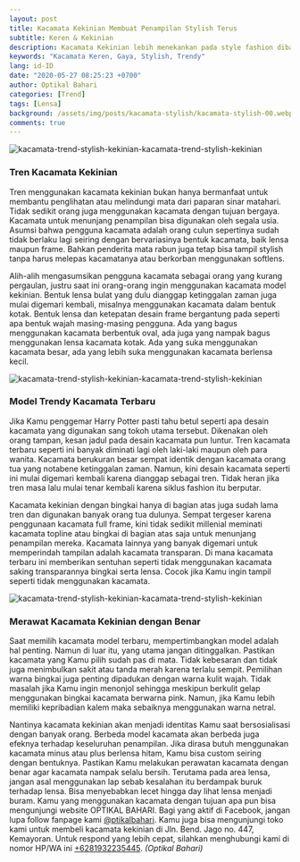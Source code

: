 ```yaml
---
layout: post
title: Kacamata Kekinian Membuat Penampilan Stylish Terus
subtitle: Keren & Kekinian
description: Kacamata Kekinian lebih menekankan pada style fashion dibanding fungsi utamanya untuk menunjang penglihatan.
keywords: "Kacamata Keren, Gaya, Stylish, Trendy"
lang: id-ID
date: "2020-05-27 08:25:23 +0700"
author: Optikal Bahari
categories: [Trend]
tags: [Lensa]
background: /assets/img/posts/kacamata-stylish/kacamata-stylish-00.webp
comments: true
---
```


<div class="card-deck mb-3">
  <div class="card shadow p-3 mb-5 bg-white rounded">
    <img
      itemprop="image"
      data-src="/assets/img/posts/kacamata-stylish/kacamata-stylish-01.webp"
      src="/assets/img/posts/kacamata-stylish/kacamata-stylish-01.webp"
      class="card-img-top"
      alt="kacamata-trend-stylish-kekinian-kacamata-trend-stylish-kekinian" />
    <div class="card-body">
      <h3 class="card-title">Tren Kacamata Kekinian</h3>
      <p class="card-text text-left">
        Tren menggunakan kacamata kekinian bukan hanya bermanfaat untuk membantu  
        penglihatan atau melindungi mata dari paparan sinar matahari. Tidak
        sedikit orang juga menggunakan kacamata dengan tujuan bergaya. Kacamata
        untuk menunjang penampilan bisa digunakan oleh segala usia. Asumsi bahwa
        pengguna kacamata adalah orang culun sepertinya sudah tidak berlaku lagi
        seiring dengan bervariasinya bentuk kacamata, baik lensa maupun frame.
        Bahkan penderita mata rabun juga tetap bisa tampil stylish tanpa harus
        melepas kacamatanya atau berkorban menggunakan softlens.
      </p>
      <p class="card-text text-left">
        Alih-alih mengasumsikan pengguna kacamata sebagai orang yang kurang  
        pergaulan, justru saat ini orang-orang ingin menggunakan kacamata model
        kekinian. Bentuk lensa bulat yang dulu dianggap ketinggalan zaman juga
        mulai digemari kembali, misalnya menggunakan kacamata dalam bentuk
        kotak. Bentuk lensa dan ketepatan desain frame bergantung pada seperti
        apa bentuk wajah masing-masing pengguna. Ada yang bagus menggunakan
        kacamata berbentuk oval, ada juga yang nampak bagus menggunakan lensa
        kacamata kotak. Ada yang suka menggunakan kacamata besar, ada yang lebih
        suka menggunakan kacamata berlensa kecil.
      </p>
    </div>
  </div>
</div>

<div class="card-deck mb-3">
  <div class="card shadow p-3 mb-5 bg-white rounded">
    <img
      itemprop="image"
      data-src="/assets/img/posts/kacamata-stylish/kacamata-stylish-02.webp"
      src="/assets/img/posts/kacamata-stylish/kacamata-stylish-02.webp"
      class="card-img-top"
      alt="kacamata-trend-stylish-kekinian-kacamata-trend-stylish-kekinian" />
    <div class="card-body">
      <h3 class="card-title">Model Trendy Kacamata Terbaru</h3>
      <p class="card-text text-left">
        Jika Kamu penggemar Harry Potter pasti tahu betul seperti apa desain  
        kacamata yang digunakan sang tokoh utama tersebut. Dikenakan oleh orang
        tampan, kesan jadul pada desain kacamata pun luntur. Tren kacamata
        terbaru seperti ini banyak diminati lagi oleh laki-laki maupun oleh para
        wanita. Kacamata berukuran besar sempat identik dengan kacamata orang
        tua yang notabene ketinggalan zaman. Namun, kini desain kacamata seperti
        ini mulai digemari kembali karena dianggap sebagai tren. Tidak heran
        jika tren masa lalu mulai tenar kembali karena siklus fashion itu
        berputar.
      </p>
      <p class="card-text text-left">
        Kacamata kekinian dengan bingkai hanya di bagian atas juga sudah lama  
        tren dan digunakan banyak orang tua dulunya. Sempat tergeser karena
        penggunaan kacamata full frame, kini tidak sedikit millenial meminati
        kacamata topline atau bingkai di bagian atas saja untuk menunjang
        penampilan mereka. Kacamata lainnya yang banyak digemari untuk
        memperindah tampilan adalah kacamata transparan. Di mana kacamata
        terbaru ini memberikan sentuhan seperti tidak menggunakan kacamata
        saking transparannya bingkai serta lensa. Cocok jika Kamu ingin tampil
        seperti tidak menggunakan kacamata.
      </p>
    </div>
  </div>
</div>

<div class="card-deck mb-3">
  <div class="card shadow p-3 mb-5 bg-white rounded">
    <img
      itemprop="image"
      data-src="/assets/img/posts/kacamata-stylish/kacamata-stylish-03.webp"
      src="/assets/img/posts/kacamata-stylish/kacamata-stylish-03.webp"
      class="card-img-top"
      alt="kacamata-trend-stylish-kekinian-kacamata-trend-stylish-kekinian" />
    <div class="card-body">
      <h3 class="card-title">Merawat Kacamata Kekinian dengan Benar</h3>
      <p class="card-text text-left">
        Saat memilih kacamata model terbaru, mempertimbangkan model adalah hal  
        penting. Namun di luar itu, yang utama jangan ditinggalkan. Pastikan
        kacamata yang Kamu pilih sudah pas di mata. Tidak kebesaran dan tidak
        juga menimbulkan sakit atau tanda merah karena terlalu sempit. Pemilihan
        warna bingkai juga penting dipadukan dengan warna kulit wajah. Tidak
        masalah jika Kamu ingin menonjol sehingga meskipun berkulit gelap
        menggunakan bingkai kacamata berwarna pink. Namun, jika Kamu lebih
        memiliki kepribadian kalem maka sebaiknya menggunakan warna netral.
      </p>
      <p class="card-text text-left">
        Nantinya kacamata kekinian akan menjadi identitas Kamu saat  
        bersosialisasi dengan banyak orang. Berbeda model kacamata akan berbeda
        juga efeknya terhadap keseluruhan penampilan. Jika dirasa butuh
        menggunakan kacamata minus atau plus berlensa hitam, Kamu bisa custom
        seiring dengan bentuknya. Pastikan Kamu melakukan perawatan kacamata
        dengan benar agar kacamata nampak selalu bersih. Terutama pada area
        lensa, jangan asal menggunakan lap sebab kesalahan itu berdampak buruk
        terhadap lensa. Bisa menyebabkan lecet hingga day lihat lensa menjadi
        buram. Kamu yang menggunakan kacamata dengan tujuan apa pun bisa
        mengunjungi website OPTIKAL BAHARI. Bagi yang aktif di Facebook, jangan
        lupa follow fanpage kami
        <a
          href="https://www.facebook.com/optikalbahari"
          id="FBClick"
          title="Facebook Page Optikal Bahari"
          class="FacebookPage">@ptikalbahari</a>. Kamu juga bisa mengunjungi toko kami untuk membeli kacamata kekinian  
        di Jln. Bend. Jago no. 447, Kemayoran. Untuk respond yang lebih cepat,
        silahkan menghubungi kami di nomor HP/WA ini
        <a
          href="https://api.whatsapp.com/send?phone=6281932235445&text=Hallo%2C+saya+butuh+informasi+lebih+lanjut+mengenai+Optikal+Bahari"
          id="WhatsAppClick"
          class="WhatsAppCall"
          title="Call WhatsApp">+6281932235445</a>.
        <em>(Optikal Bahari)</em>
      </p>
    </div>
  </div>
</div>
